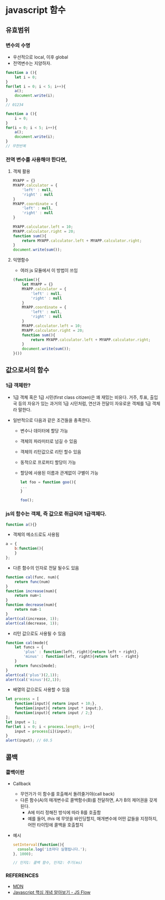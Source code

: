 #  javascript 함수

## 유효범위

### 변수의 수명

  * 우선적으로  local, 이후 global
  * 전역변수는 지양하자.

  ```javascript
  function a (){
      let i = 0;
  }
  for(let i = 0; i < 5; i++){
      a();
      document.write(i);
  }
  // 01234
  ```

  ```javascript
  function a (){
      i = 0;
  }
  for(i = 0; i < 5; i++){
      a();
      document.write(i);
  }
  // 무한반복
  ```



### 전역 변수를 사용해야 한다면,

  1. 객체 활용

     ```javascript
     MYAPP = {}
     MYAPP.calculator = {
         'left' : null,
         'right' : null
     }
     MYAPP.coordinate = {
         'left' : null,
         'right' : null
     }
      
     MYAPP.calculator.left = 10;
     MYAPP.calculator.right = 20;
     function sum(){
         return MYAPP.calculator.left + MYAPP.calculator.right;
     }
     document.write(sum());
     ```

  2. 익명함수

     * 여러 js 모듈에서 이 방법이 쓰임

     ```javascript
     (function(){
         let MYAPP = {}
         MYAPP.calculator = {
             'left' : null,
             'right' : null
         }
         MYAPP.coordinate = {
             'left' : null,
             'right' : null
         }
         MYAPP.calculator.left = 10;
         MYAPP.calculator.right = 20;
         function sum(){
             return MYAPP.calculator.left + MYAPP.calculator.right;
         }
         document.write(sum());
     }())
     ```



## 값으로서의 함수

### 1급 객체란?

  * 1급 객체 혹은 1급 시민(first class citizen)은 꽤 재밌는 비유다. 거주, 투표, 출입국 등의 자유가 있는 과거의 1급 시민처럼, 연산과 전달이 자유로운 객체를 1급 객체라 말한다.

  * 일반적으로 다음과 같은 조건들을 충족한다.

    * 변수나 데이터에 할당 가능

    * 객체의 파라미터로 넘길 수 있음

    * 객체의 리턴값으로 리턴 할수 있음

    * 동적으로 프로퍼티 할당이 가능

    * 할당에 사용된 이름과 관계없이 구별이 가능

      ```javascript
      let foo = function goo(){
      ...
      }
      
      foo();
      ```



### js의 함수는 객체, 즉 값으로 취급되며 1급객체다.

  ```javascript
  function a(){}
  ```

  * 객체의 메소드로도 사용됨

  ```javascript
  a = {
      b:function(){
      }
  };
  ```

  * 다른 함수의 인자로 전달 될수도 있음

  ```javascript
  function cal(func, num){
      return func(num)
  }
  function increase(num){
      return num+1
  }
  function decrease(num){
      return num-1
  }
  alert(cal(increase, 1));
  alert(cal(decrease, 1));
  ```

  * 리턴 값으로도 사용될 수 있음

  ```javascript
  function cal(mode){
      let funcs = {
          'plus' : function(left, right){return left + right},
          'minus' : function(left, right){return left - right}
      }
      return funcs[mode];
  }
  alert(cal('plus')(2,1));
  alert(cal('minus')(2,1));
  ```

  * 배열의 값으로도 사용할 수 있음

  ```javascript
  let process = [
      function(input){ return input + 10;},
      function(input){ return input * input;},
      function(input){ return input / 2;}
  ];
  let input = 1;
  for(let i = 0; i < process.length; i++){
      input = process[i](input);
  }
  alert(input);	// 60.5
  ```



## 콜백

### 콜백이란

* Callback
  * 무언가가 이 함수를 호출해서 돌려줄거야(call back)
  * 다른 함수(A)의 매개변수로 콜백함수(B)를 전달하면, A가 B의 제어권을 갖게 된다.
    * A에 미리 정해진 방식에 따라 B를 호출함
    * 예를 들어, *this* 에 무엇을 바인딩할지, 매개변수에 어떤 값들을 지정하지, 어떤 타이밍에 콜백을 호출할지

* 예시

  ```javascript
  setInterval(function(){
    console.log('1초마다 실행됩니다.');
  }, 1000);
  
  // 인자1: 콜백 함수, 인자2: 주기(ms)
  ```

  

### REFERENCES

* [MDN](https://developer.mozilla.org/ko/)
* [Javascript 핵심 개념 알아보기 - JS Flow]([https://www.inflearn.com/course/%ED%95%B5%EC%8B%AC%EA%B0%9C%EB%85%90-javascript-flow](https://www.inflearn.com/course/핵심개념-javascript-flow))